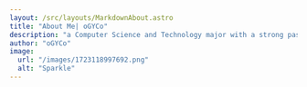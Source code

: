 ```yaml
---
layout: /src/layouts/MarkdownAbout.astro
title: "About Me| oGYCo"
description: "a Computer Science and Technology major with a strong passion for Artificial Intelligence"
author: "oGYCo"
image:
  url: "/images/1723118997692.png"
  alt: "Sparkle"
---
```


